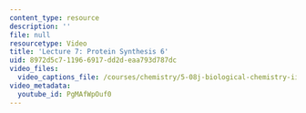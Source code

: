 ```yaml
---
content_type: resource
description: ''
file: null
resourcetype: Video
title: 'Lecture 7: Protein Synthesis 6'
uid: 8972d5c7-1196-6917-dd2d-eaa793d787dc
video_files:
  video_captions_file: /courses/chemistry/5-08j-biological-chemistry-ii-spring-2016/lecture-recitation-videos/lecture-7-protein-synthesis-6/PgMAfWpOuf0.vtt
video_metadata:
  youtube_id: PgMAfWpOuf0
---
```

